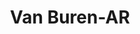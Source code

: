 ---
title: Van Buren-AR
slug: van-buren-ar
f_state:
- cms/state/arkansas.md
f_locations:
- cms/payday-loan/a-a-of-van-buren-270.md
- cms/payday-loan/advance-america-2607.md
- cms/payday-loan/advance-america-2615.md
- cms/payday-loan/cash-4-you-6381.md
- cms/payday-loan/cash-4-you-6382.md
- cms/payday-loan/check-cashing-store-10988.md
- cms/payday-loan/f-e-check-protector-co-17401.md
- cms/payday-loan/th-e-check-cashing-store-27417.md
updated-on: '2024-05-30T13:41:28.615Z'
created-on: '2024-05-30T13:41:28.615Z'
published-on: '2024-05-30T13:54:32.469Z'
f_city: Van Buren
layout: '[city].html'
tags: city
---